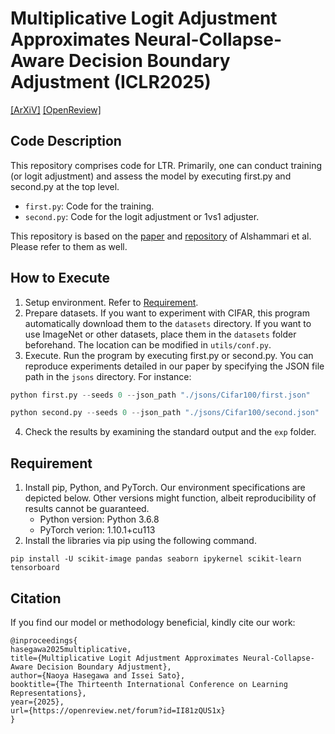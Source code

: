 # Multiplicative Logit Adjustment Approximates Neural-Collapse-Aware Decision Boundary Adjustment (ICLR2025)

[[ArXiV]](https://arxiv.org/abs/2409.17582)
[[OpenReview]](https://openreview.net/forum?id=II81zQUS1x)

## Code Description
This repository comprises code for LTR. Primarily, one can conduct training (or logit adjustment) and assess the model by executing first.py and second.py at the top level.

- `first.py`: Code for the training.
- `second.py`: Code for the logit adjustment or 1vs1 adjuster.

This repository is based on the [paper](https://arxiv.org/abs/2203.14197) and [repository](https://github.com/ShadeAlsha/LTR-weight-balancing) of Alshammari et al. Please refer to them as well.

## How to Execute
1. Setup environment. Refer to [Requirement](#Requirement).
2. Prepare datasets. If you want to experiment with CIFAR, this program automatically download them to the `datasets` directory. 
If you want to use ImageNet or other datasets, place them in the `datasets` folder beforehand. The location can be modified in `utils/conf.py`.
3. Execute. Run the program by executing first.py or second.py. You can reproduce experiments detailed in our paper by specifying the JSON file path in the `jsons` directory. For instance:
```python
python first.py --seeds 0 --json_path "./jsons/Cifar100/first.json"
```
```python
python second.py --seeds 0 --json_path "./jsons/Cifar100/second.json"
```
4. Check the results by examining the standard output and the `exp` folder.

## Requirement

1. Install pip, Python, and PyTorch. Our environment specifications are depicted below. Other versions might function, albeit reproducibility of results cannot be guaranteed.
   - Python version: Python 3.6.8
   - PyTorch verion: 1.10.1+cu113
2. Install the libraries via pip using the following command.
```
pip install -U scikit-image pandas seaborn ipykernel scikit-learn tensorboard
```




## Citation
If you find our model or methodology beneficial, kindly cite our work:
```
@inproceedings{
hasegawa2025multiplicative,
title={Multiplicative Logit Adjustment Approximates Neural-Collapse-Aware Decision Boundary Adjustment},
author={Naoya Hasegawa and Issei Sato},
booktitle={The Thirteenth International Conference on Learning Representations},
year={2025},
url={https://openreview.net/forum?id=II81zQUS1x}
} 
```